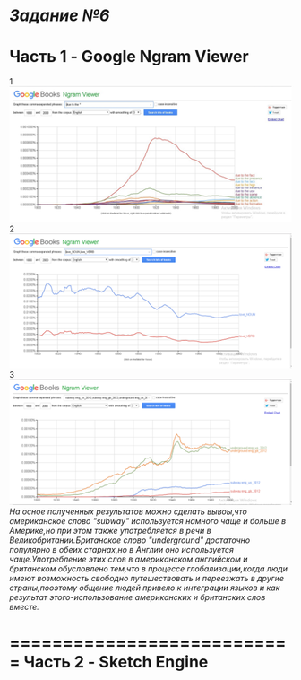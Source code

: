 *Задание №6*
============================
Часть 1 - Google Ngram Viewer
============================
1 ![](https://raw.githubusercontent.com/sonyaarkhipovaa/hw6/master/%D0%91%D0%B5%D0%B7%D1%8B%D0%BC%D1%8F%D0%BD%D0%BD%D1%8B%D0%B9%201.png)
2 ![](https://raw.githubusercontent.com/sonyaarkhipovaa/hw6/master/2.png)
3 ![](https://raw.githubusercontent.com/sonyaarkhipovaa/hw6/master/33.png)
*На осное полученных результатов можно сделать вывоы,что американское слово "subway" используется намного чаще и больше в Америке,но при этом также употребляется в речи в Великобритании.Британское слово "underground" достаточно популярно в обеих старнах,но в Англии оно используется чаще.Употребление этих слов в американском английском и британском обусловлено тем,что в процессе глобализации,когда люди имеют возможность свободно путешествовать и переезжать в другие страны,пооэтому общение людей привело к интеграции языков и как результат этого-использование американских и британских слов вместе.*

===========================
Часть 2 - Sketch Engine
==========================
